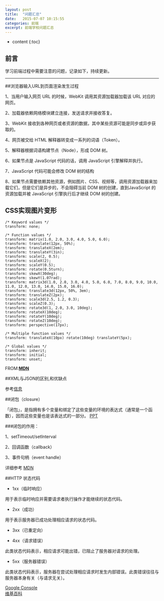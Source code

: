 ```yaml
---
layout: post
title:  "问题汇总"
date:   2015-07-07 10:15:55
categories: 前端
excerpt: 前端学校问题汇总
---
```


* content
{:toc}


## 前言

学习前端过程中需要注意的问题，记录如下，持续更新。

---
##浏览器输入URL到页面渲染发生过程

1、当用户输入网页 URL 的时候，WebKit 调用其资源加载器加载该 URL 对应的网页。

2、加载器依赖网络模块建立连接，发送请求并接收答复。

3、WebKit 接收到各种网页或者资源的数据，其中某些资源可能是同步或异步获取的。

4、网页被交给 HTML 解释器转变成一系列的词语（Token）。

5、解释器根据词语构建节点（Node），形成 DOM 树。

6、如果节点是 JavaScript 代码的话，调用 JavaScript 引擎解释并执行。

7、JavaScript 代码可能会修改 DOM 树的结构

8、如果节点需要依赖其他资源，例如图片、CSS、视频等，调用资源加载器来加载它们，但是它们是异步的，不会阻碍当前 DOM 树的创建，直到JavaScript 的资源加载并被 JavaScript 引擎执行后才继续 DOM 树的创建。

## CSS实现图片变形

    /* Keyword values */
    transform: none;
    
    /* Function values */
    transform: matrix(1.0, 2.0, 3.0, 4.0, 5.0, 6.0);
    transform: translate(12px, 50%);
    transform: translateX(2em);
    transform: translateY(3in);
    transform: scale(2, 0.5);
    transform: scaleX(2);
    transform: scaleY(0.5);
    transform: rotate(0.5turn);
    transform: skewX(30deg);
    transform: skewY(1.07rad);
    transform: matrix3d(1.0, 2.0, 3.0, 4.0, 5.0, 6.0, 7.0, 8.0, 9.0, 10.0, 11.0, 12.0, 13.0, 14.0, 15.0, 16.0);
    transform: translate3d(12px, 50%, 3em);
    transform: translateZ(2px);
    transform: scale3d(2.5, 1.2, 0.3);
    transform: scaleZ(0.3);
    transform: rotate3d(1, 2.0, 3.0, 10deg);
    transform: rotateX(10deg);
    transform: rotateY(10deg);
    transform: rotateZ(10deg);
    transform: perspective(17px);
    
    /* Multiple function values */
    transform: translateX(10px) rotate(10deg) translateY(5px);
    
    /* Global values */
    transform: inherit;
    transform: initial;
    transform: unset;


   FROM:[**MDN**](https://developer.mozilla.org/zh-CN/docs/Web/CSS/transform)

##XML与JSON的区别,和优缺点

参考[信息](http://www.lingdublog.com/134.html)

##闭包（closure）

「闭包」，是指拥有多个变量和绑定了这些变量的环境的表达式（通常是一个函数），因而这些变量也是该表达式的一部分。
 [PPT](https://app.box.com/shared/elkumrpfng)

###闭包的作用：

 1、setTimeout/setInterval

 2、回调函数（callback）

 3、事件句柄（event handle）

详细参考 [MDN](https://developer.mozilla.org/zh-CN/docs/Web/JavaScript/Closures)

##HTTP 状态代码

- 1xx（临时响应）

用于表示临时响应并需要请求者执行操作才能继续的状态代码。


- 2xx（成功）

用于表示服务器已成功处理相应请求的状态代码。


- 3xx（已重定向）

- 4xx（请求错误）

此类状态代码表示，相应请求可能出错，已阻止了服务器对请求的处理。

- 5xx（服务器错误）

此类状态代码表示，服务器在尝试处理相应请求时发生内部错误。此类错误往往与服务器本身有关（与请求无关）。

[Google Console](https://support.google.com/webmasters/answer/40132?hl=zh-Hans)    
 [维基百科](https://zh.wikipedia.org/wiki/HTTP%E7%8A%B6%E6%80%81%E7%A0%81)